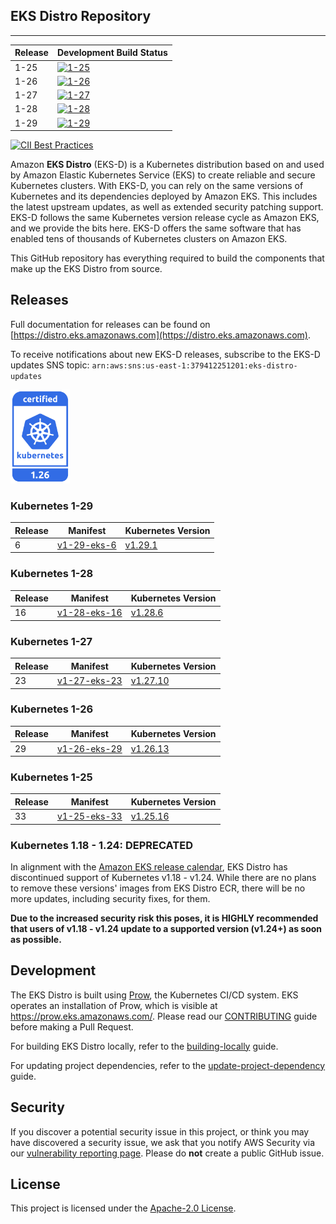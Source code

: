## EKS Distro Repository
---

| Release | Development Build Status                                                                                                                  |
|---------|-------------------------------------------------------------------------------------------------------------------------------------------|
| 1-25    | [![1-25](https://prow.eks.amazonaws.com/badge.svg?jobs=build-1-25-postsubmit)](https://prow.eks.amazonaws.com/?job=build-1-25-postsubmit) |
| 1-26    | [![1-26](https://prow.eks.amazonaws.com/badge.svg?jobs=build-1-26-postsubmit)](https://prow.eks.amazonaws.com/?job=build-1-26-postsubmit) |
| 1-27    | [![1-27](https://prow.eks.amazonaws.com/badge.svg?jobs=build-1-27-postsubmit)](https://prow.eks.amazonaws.com/?job=build-1-27-postsubmit) |
| 1-28    | [![1-28](https://prow.eks.amazonaws.com/badge.svg?jobs=build-1-28-postsubmit)](https://prow.eks.amazonaws.com/?job=build-1-28-postsubmit) |
| 1-29    | [![1-29](https://prow.eks.amazonaws.com/badge.svg?jobs=build-1-29-postsubmit)](https://prow.eks.amazonaws.com/?job=build-1-29-postsubmit) |

[![CII Best Practices](https://bestpractices.coreinfrastructure.org/projects/6111/badge)](https://bestpractices.coreinfrastructure.org/projects/6111)

Amazon **EKS Distro** (EKS-D) is a Kubernetes distribution based on and used by
Amazon Elastic Kubernetes Service (EKS) to create reliable and secure Kubernetes
clusters. With EKS-D, you can rely on the same versions of Kubernetes and its
dependencies deployed by Amazon EKS. This includes the latest upstream updates,
as well as extended security patching support. EKS-D follows the same Kubernetes
version release cycle as Amazon EKS, and we provide the bits here. EKS-D offers
the same software that has enabled tens of thousands of Kubernetes clusters on
Amazon EKS.

This GitHub repository has everything required to build the components that make
up the EKS Distro from source.

## Releases

Full documentation for releases can be found on [https://distro.eks.amazonaws.com](https://distro.eks.amazonaws.com).

To receive notifications about new EKS-D releases, subscribe to the EKS-D updates SNS topic:
`arn:aws:sns:us-east-1:379412251201:eks-distro-updates`

[<img src="docs/contents/certified-kubernetes-1.26-color.svg" height=150>](https://github.com/cncf/k8s-conformance/pull/2507)
<!--
Source: https://github.com/cncf/artwork/tree/master/projects/kubernetes/certified-kubernetes
-->
### Kubernetes 1-29

| Release | Manifest | Kubernetes Version |
| -- | --- | --- |
| 6 | [v1-29-eks-6](https://distro.eks.amazonaws.com/kubernetes-1-29/kubernetes-1-29-eks-6.yaml) | [v1.29.1](https://github.com/kubernetes/kubernetes/release/tag/v1.29.1) |

### Kubernetes 1-28

| Release | Manifest | Kubernetes Version |
| -- | --- | --- |
| 16 | [v1-28-eks-16](https://distro.eks.amazonaws.com/kubernetes-1-28/kubernetes-1-28-eks-16.yaml) | [v1.28.6](https://github.com/kubernetes/kubernetes/release/tag/v1.28.6) |


### Kubernetes 1-27

| Release | Manifest | Kubernetes Version |
| -- | --- | --- |
| 23 | [v1-27-eks-23](https://distro.eks.amazonaws.com/kubernetes-1-27/kubernetes-1-27-eks-23.yaml) | [v1.27.10](https://github.com/kubernetes/kubernetes/release/tag/v1.27.10) |


### Kubernetes 1-26

| Release | Manifest | Kubernetes Version |
| -- | --- | --- |
| 29 | [v1-26-eks-29](https://distro.eks.amazonaws.com/kubernetes-1-26/kubernetes-1-26-eks-29.yaml) | [v1.26.13](https://github.com/kubernetes/kubernetes/release/tag/v1.26.13) |


### Kubernetes 1-25

| Release | Manifest | Kubernetes Version |
| -- | --- | --- |
| 33 | [v1-25-eks-33](https://distro.eks.amazonaws.com/kubernetes-1-25/kubernetes-1-25-eks-33.yaml) | [v1.25.16](https://github.com/kubernetes/kubernetes/release/tag/v1.25.16) |


### Kubernetes 1.18 - 1.24: DEPRECATED

In alignment with the [Amazon EKS release calendar](https://docs.aws.amazon.com/eks/latest/userguide/kubernetes-versions.html#kubernetes-release-calendar),
EKS Distro has discontinued support of Kubernetes v1.18 - v1.24. While there are
no plans to remove these versions' images from EKS Distro ECR, there will be no
more updates, including security fixes, for them.

**Due to the increased security risk this poses, it is HIGHLY recommended that
users of v1.18 - v1.24 update to a supported version (v1.24+) as soon as
possible.**

## Development

The EKS Distro is built using
[Prow](https://github.com/kubernetes/test-infra/tree/master/prow), the
Kubernetes CI/CD system. EKS operates an installation of Prow, which is visible
at https://prow.eks.amazonaws.com/. Please read our
[CONTRIBUTING](CONTRIBUTING.md) guide before making a Pull Request.

For building EKS Distro locally, refer to the
[building-locally](docs/development/building-locally.md) guide.

For updating project dependencies, refer to the
[update-project-dependency](docs/development/update-project-dependency.md) guide.

## Security

If you discover a potential security issue in this project, or think you may
have discovered a security issue, we ask that you notify AWS Security via our
[vulnerability reporting page](http://aws.amazon.com/security/vulnerability-reporting/).
Please do **not** create a public GitHub issue.

## License

This project is licensed under the [Apache-2.0 License](LICENSE).
